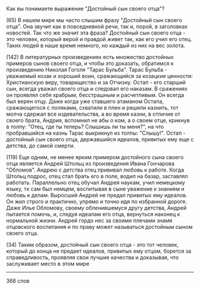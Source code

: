 Как вы понимаете выражение "Достойный сын своего отца"?

(65) В нашем мире мы часто слышим фразу "Достойный сын своего отца". Она звучит как в повседневной речи, так и, порой, в заголовках новостей. Так что же значит эта фраза? Достойный сын своего отца - это человек, который верой и правдой живет так, как его учил его отец. Таких людей в наше время немного, но каждый из них на вес золота. 

(142) В литературных произведениях есть множество достойных примеров сынов своего отца, и чтобы это доказать, обратимся к произведению Николая Гоголя "Тарас Бульба". Тарас Бульба - уважаемый козак и хороший воин, сражающийся за козацкие ценности: Христианскую веру, товарищество и за Отчизну. Остап - его старший сын, всегда уважал своего отца и следовал его наказам. В сражениях он проявлял себя храбрым, бесстрашным и расчетливым. Он всегда был верен отцу. Даже когда уже ставшего атаманом Остапа, сражающегося с поляками, схватили в плен и решили казнить, тот молча сдержал все издевательства, а во время казни, в отличие от своего брата, Андрия, вспомнил не абы о ком, а о своем отце, крикнув в толпу: "Отец, где ты теперь? Слышишь ли ты меня?", на что пробравшийся на казнь Тарас выкрикнул из толпы: "Слышу!". Остап - достойный сын своего отца, державшийся идеалов, привитых ему еще с детства, до самой смерти.

(119) Еще одним, не менее ярким примером достойного сына своего отца является Андрей Штольц из произведения Ивана Гончарова "Обломов". Андрею с детства отец прививал любовь к работе. Когда Штольц подрос, отец стал брать его в поле, водил на базар, заставлял работать. Параллельно отец обучал Андрея наукам, учил немецкому языку, тк сам был немцем, воспитывая в сыне уважение к знаниям и любовь к делам. Выросший Андрей не предал привитых ему идеалов. Он жил строго и практично, упрямо и точно идя по избранной дороге. Даже Илье Обломову, своему обленившемуся другу детства, Андрей пытается помочь, и, следуя идеалам его отца, вернуться наконец к нормальной жизни. Андрей гордо нес за своими плечами знамя отцовского воспитания и по праву может называться достойным сыном своего отца. 

(34) Таким образом, достойный сын своего отца - это тот человек, который до конца не предает идеалов, привитых ему отцом, борется за справедливость, проявляя свои лучшие качества и доказывая, что заслуживает место в этом мире

-------------------------------------------
368 слов